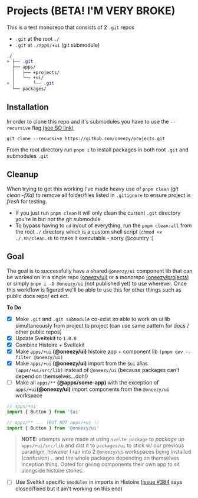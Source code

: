 # Projects (BETA! I'M VERY BROKE)
This is a test monorepo that consists of 2 `.git` repos
- `.git` at the root `./`
- `.git` at `./apps/+ui` (git submodule)

```diff
./
+ ├── .git
  ├── apps/
  │   ├── +projects/
  │   └── +ui/
+ │       └── .git
  └── packages/
```
## Installation
In order to clone this repo and it's submodules you have to use the `--recursive` flag [(see SO link)](https://stackoverflow.com/a/46774204/301250)
```
git clone --recursive https://github.com/oneezy/projects.git
```
From the root directory run `pnpm i` to install packages in both root `.git` and submodules `.git`

## Cleanup
When trying to get this working I've made heavy use of `pnpm clean` *(git clean -fXd)* to remove all folder/files listed in `.gitignore` to ensure project is *fresh* for testing.
- If you just run `pnpm clean` it will only clean the current `.git` directory you're in but not the git submodule
- To bypass having to `cd` in/out of everything, run the `pnpm clean:all` from the root `./` directory which is a custom shell script (`chmod +x ./.sh/clean.sh` to make it executable - sorry @country :)

## Goal
The goal is to successfully have a shared `@oneezy/ui` component lib that can be worked on in a single repo [(oneezy/ui)](https://github.com/oneezy/ui) or a monorepo [(oneezy/projects)](https://github.com/oneezy/projects) or simply `pnpm i -D @oneezy/ui` (not published yet) to use wherever. Once this workflow is figured we'll be able to use this for other things such as public docs repo/ ect ect.

**To Do**
- [x] Make `.git` and `.git submodule` co-exist so able to work on ui lib simultaneously from project to project (can use same pattern for docs / other public repos)
- [x] Update Sveltekit to `1.0.0`
- [x] Combine Histoire + Sveltekit 
- [x] Make `apps/+ui` **(@oneezy/ui)** histoire app + component lib `(pnpm dev --filter @oneezy/ui)`
- [x] Make `apps/+ui` **(@oneezy/ui)** import from the `$ui` alias `(apps/+ui/src/lib)` instead of `@oneezy/ui` (because packages can't depend on themselves...doh!)
- [ ] Make all `apps/**` **(@apps/some-app)** with the exception of `apps/+ui`**(@oneezy/ui)** import components from the `@oneezy/ui` workspace
```js
// apps/+ui
import { Button } from '$ui'

// apps/** ... (BUT NOT apps/+ui !)
import { Button } from '@oneezy/ui'
```
> **NOTE:** attempts were made at using `svelte package` to *package* up `apps/+ui/src/lib` and dist it to `packages/ui` to stick w/ our previous paradigm, however I ran into 2 `@oneezy/ui` workspaces being installed (confusion) .. and the whole packages depending on themselves inception thing. Opted for giving components their own app to sit alongside histoire stories.
- [ ] Use Sveltkit specific `$modules` in imports in Histoire ([issue #384](https://github.com/histoire-dev/histoire/issues/384) says closed/fixed but it ain't working on this end)